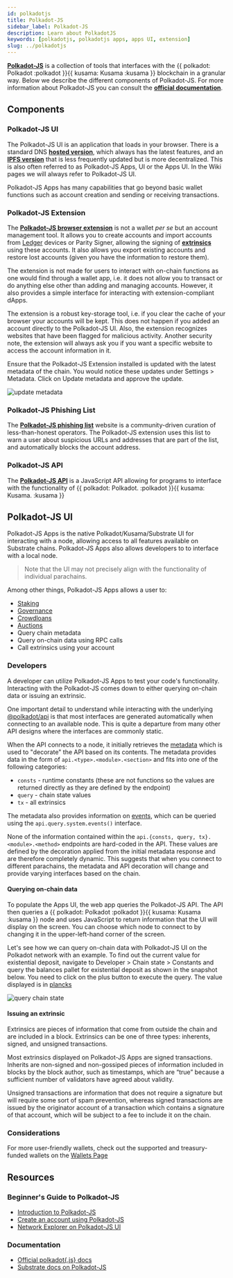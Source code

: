 ```yaml
---
id: polkadotjs
title: Polkadot-JS
sidebar_label: Polkadot-JS
description: Learn about PolkadotJS
keywords: [polkadotjs, polkadotjs apps, apps UI, extension]
slug: ../polkadotjs
---
```


[**Polkadot-JS**](https://polkadot.js.org/) is a collection of tools that interfaces with the
{{ polkadot: Polkadot :polkadot }}{{ kusama: Kusama :kusama }} blockchain in a granular way. Below
we describe the different components of Polkadot-JS. For more information about Polkadot-JS you can
consult the [**official documentation**](https://polkadot.js.org/docs/).

## Components

### Polkadot-JS UI

The Polkadot-JS UI is an application that loads in your browser. There is a standard DNS
[**hosted version**](https://polkadot.js.org/), which always has the latest features, and an
[**IPFS version**](https://dotapps.io/) that is less frequently updated but is more decentralized.
This is also often referred to as Polkadot-JS Apps, UI or the Apps UI. In the Wiki pages we will
always refer to Polkadot-JS UI.

Polkadot-JS Apps has many capabilities that go beyond basic wallet functions such as account
creation and sending or receiving transactions.

### Polkadot-JS Extension

The [**Polkadot-JS browser extension**](https://polkadot.js.org/extension/) is not a wallet _per se_
but an account management tool. It allows you to create accounts and import accounts from
[Ledger](./ledger.md) devices or Parity Signer, allowing the signing of
[**extrinsics**](../learn/learn-extrinsics.md) using these accounts. It also allows you export
existing accounts and restore lost accounts (given you have the information to restore them).

The extension is not made for users to interact with on-chain functions as one would find through a
wallet app, i.e. it does not allow you to transact or do anything else other than adding and
managing accounts. However, it also provides a simple interface for interacting with
extension-compliant dApps.

The extension is a robust key-storage tool, i.e. if you clear the cache of your browser your
accounts will be kept. This does not happen if you added an account directly to the Polkadot-JS UI.
Also, the extension recognizes websites that have been flagged for malicious activity. Another
security note, the extension will always ask you if you want a specific website to access the
account information in it.

Ensure that the Polkadot-JS Extension installed is updated with the latest metadata of the chain.
You would notice these updates under Settings > Metadata. Click on Update metadata and approve the
update.

![update metadata](../assets/update-metadata.png)

### Polkadot-JS Phishing List

The [**Polkadot-JS phishing list**](https://polkadot.js.org/phishing/) website is a community-driven
curation of less-than-honest operators. The Polkadot-JS extension uses this list to warn a user
about suspicious URLs and addresses that are part of the list, and automatically blocks the account
address.

### Polkadot-JS API

The [**Polkadot-JS API**](https://github.com/polkadot-js/api) is a JavaScript API allowing for
programs to interface with the functionality of
{{ polkadot: Polkadot. :polkadot }}{{ kusama: Kusama. :kusama }}

## Polkadot-JS UI

Polkadot-JS Apps is the native Polkadot/Kusama/Substrate UI for interacting with a node, allowing
access to all features available on Substrate chains. Polkadot-JS Apps also allows developers to to
interface with a local node.

> Note that the UI may not precisely align with the functionality of individual parachains.

Among other things, Polkadot-JS Apps allows a user to:

- [Staking](../learn/learn-staking.md)
- [Governance](../learn/learn-governance.md)
- [Crowdloans](../learn/learn-crowdloans.md)
- [Auctions](../learn/learn-auction.md)
- Query chain metadata
- Query on-chain data using RPC calls
- Call extrinsics using your account

### Developers

A developer can utilize Polkadot-JS Apps to test your code's functionality. Interacting with the
Polkadot-JS comes down to either querying on-chain data or issuing an extrinsic.

One important detail to understand while interacting with the underlying
[@polkadot/api](https://www.npmjs.com/package/@polkadot/api) is that most interfaces are generated
automatically when connecting to an available node. This is quite a departure from many other API
designs where the interfaces are commonly static.

When the API connects to a node, it initially retrieves the
[metadata](https://polkadot.js.org/apps/#/runtime) which is used to "decorate" the API based on its
contents. The metadata provides data in the form of `api.<type>.<module>.<section>` and fits into
one of the following categories:

- `consts` - runtime constants (these are not functions so the values are returned directly as they
  are defined by the endpoint)
- `query` - chain state values
- `tx` - all extrinsics

The metadata also provides information on [events](https://polkadot.js.org/docs/substrate/events/),
which can be queried using the `api.query.system.events()` interface.

None of the information contained within the `api.{consts, query, tx}.<module>.<method>` endpoints
are hard-coded in the API. These values are defined by the decoration applied from the initial
metadata response and are therefore completely dynamic. This suggests that when you connect to
different parachains, the metadata and API decoration will change and provide varying interfaces
based on the chain.

#### Querying on-chain data

To populate the Apps UI, the web app queries the Polkadot-JS API. The API then queries a
{{ polkadot: Polkadot :polkadot }}{{ kusama: Kusama :kusama }} node and uses JavaScript to return
information that the UI will display on the screen. You can choose which node to connect to by
changing it in the upper-left-hand corner of the screen.

Let's see how we can query on-chain data with Polkadot-JS UI on the Polkadot network with an
example. To find out the current value for existential deposit, navigate to Developer > Chain
state > Constants and query the balances pallet for existential deposit as shown in the snapshot
below. You need to click on the plus button to execute the query. The value displayed is in
[plancks](learn-DOT#polkadot)

![query chain state](../assets/chain-state-constant.png)

#### Issuing an extrinsic

Extrinsics are pieces of information that come from outside the chain and are included in a block.
Extrinsics can be one of three types: inherents, signed, and unsigned transactions.

Most extrinsics displayed on Polkadot-JS Apps are signed transactions. Inherits are non-signed and
non-gossiped pieces of information included in blocks by the block author, such as timestamps, which
are “true” because a sufficient number of validators have agreed about validity.

Unsigned transactions are information that does not require a signature but will require some sort
of spam prevention, whereas signed transactions are issued by the originator account of a
transaction which contains a signature of that account, which will be subject to a fee to include it
on the chain.

### Considerations

For more user-friendly wallets, check out the supported and treasury-funded wallets on the
[Wallets Page](./../general/wallets.md)

## Resources

### Beginner's Guide to Polkadot-JS

- [Introduction to Polkadot-JS](https://www.youtube.com/watch?v=4EQqwGFV1D8)
- [Create an account using Polkadot-JS](https://www.youtube.com/watch?v=sy7lvAqyzkY)
- [Network Explorer on Polkadot-JS UI](https://www.youtube.com/watch?v=g4b4IWR6OrE)

### Documentation

- [Official polkadot{.js} docs](https://polkadot.js.org/docs/)
- [Substrate docs on Polkadot-JS](https://docs.substrate.io/reference/command-line-tools/polkadot-apps/)
